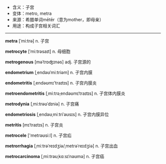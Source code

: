 - <span class="definition">含义：子宫</span>
- <span class="definition">变体：metro, metra</span>
- <span class="definition">来源：希腊单词mētēr（意为mother，即母亲）</span>
- <span class="definition">用途：构成子宫相关词汇</span>


---


<span class="vocabulary">**metra**</span> [ˈmi:trə] n. 子宫

<span class="vocabulary">**metrocyte**</span> [ˈmi:trəsaɪt] n. 母细胞

<span class="vocabulary">**metrogenous**</span> [məˈtrɒʤɪnəs] adj. 子宫源的

<span class="vocabulary">**endometrium**</span> [ˌendəʊˈmi:triəm] n. 子宫内膜

<span class="vocabulary">**endometritis**</span> [ˌendəʊmɪ'traɪtɪs] n. 子宫内膜炎

<span class="vocabulary">**metroendometritis**</span> [ˌmi:trəˌendəʊmɪˈtraɪtɪs] n. 子宫体内膜炎

<span class="vocabulary">**metrodynia**</span> [ˌmi:trəʊˈdɪniə] n. 子宫痛

<span class="vocabulary">**endometriosis**</span> [ˌendəʊˌmiːtriˈəʊsɪs] n. 子宫内膜异位

<span class="vocabulary">**metritis**</span> [mɪˈtraɪtɪs] n. 子宫炎

<span class="vocabulary">**metrocele**</span> ['metrəʊsi:l] n. 子宫疝

<span class="vocabulary">**metrorrhagia**</span> [ˌmiːtrәˈreɪdʒiə/ˌmetrәˈreɪdʒiə] n. 子宫出血

<span class="vocabulary">**metrocarcinoma**</span> [ˌmi:trəʊˌkɑ:sɪˈnəʊmə] n. 子宫癌

